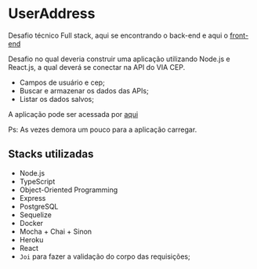# UserAddress

Desafio técnico Full stack, aqui se encontrando o back-end e aqui o [front-end](https://github.com/alexcubas/UserAddress-Front)

Desafio no qual deveria construir uma aplicação utilizando Node.js e React.js, a qual deverá se conectar na API do VIA CEP.

- Campos de usuário e cep;
- Buscar e armazenar os dados das APIs;
- Listar os dados salvos;

A aplicação pode ser acessada por [aqui](https://user-address-front-alexcubas.herokuapp.com/)

Ps: As vezes demora um pouco para a aplicação carregar.

## Stacks utilizadas

- Node.js
- TypeScript
- Object-Oriented Programming
- Express
- PostgreSQL
- Sequelize
- Docker
- Mocha + Chai + Sinon
- Heroku
- React
- `Joi` para fazer a validação do corpo das requisições;
